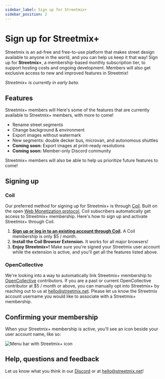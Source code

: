 ```yaml
---
sidebar_label: Sign up for Streetmix+
sidebar_position: 2
---
```


# Sign up for Streetmix+

Streetmix is an ad-free and free-to-use platform that makes street design available to anyone in the world, and you can help us keep it that way! Sign up for **Streetmix+**, a membership-based monthly subscription tier, to support hosting costs and ongoing development. Members will also get exclusive access to new and improved features in Streetmix!

_Streetmix+ is currently in early beta._

## Features

Streetmix+ members will Here's some of the features that are currently available to Streetmix+ members, with more to come!

- Rename street segments
- Change background & environment
- Export images without watermark
- New segments: double decker bus, microvan, and autonomous shuttles
- **Coming soon:** Export images at print-ready resolutions
- **Coming soon:** Member-only Discord community

Streetmix+ members will also be able to help us prioritize future features to come!

## Signing up

### Coil

Our preferred method for signing up for Streetmix+ is through [Coil](https://coil.com/). Built on the open [Web Monetization protocol](https://webmonetization.org/), Coil subscribers automatically get access to Streetmix+ membership. Here's how to sign up and activate Streetmix+ through Coil.

1. **[Sign up or log in to an existing account through Coil](https://coil.com/).** A Coil membership is only $5 / month.
2. **Install the Coil Browser Extension.** It works for all major browsers!
3. **Enjoy Streetmix+!** Make sure you're signed your Streetmix user account while the extension is active, and you'll get all the features listed above.

### OpenCollective

We're looking into a way to automatically link Streetmix+ membership to [OpenCollective](https://opencollective.com/streetmix) contributors. If you are a past or current OpenCollective contributor at $5 / month or above, you can manually opt into Streetmix+ by reaching out to us at hello@streetmix.net. Please let us know the Streetmix account username you would like to associate with a Streetmix+ membership.

## Confirming your membership

When your Streetmix+ membership is active, you'll see an icon beside your user account name, like so:

![Menu bar with Streetmix+ icon](/img/streetmix-plus/member-icon.png)

## Help, questions and feedback

Let us know what you think in our [Discord](https://strt.mx/discord/) or at hello@streetmix.net!

